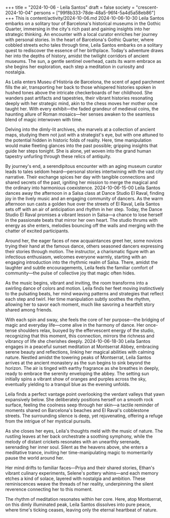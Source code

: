 +++
title = "2024-10-06 - Leila Santos"
draft = false
society = "crescent-2024-10-04"
persons = ["99f8b333-78de-48a5-96f4-5a4d5a58eb86"]
+++
This is content/activity/2024-10-06.md
2024-10-06-10-30
Leila Santos embarks on a solitary tour of Barcelona's historical museums in the Gothic Quarter, immersing in the city's rich past and gaining insights into her strategic thinking. An encounter with a local curator enriches her journey with personal stories.
In the heart of Barcelona's Gothic Quarter, where cobbled streets echo tales through time, Leila Santos embarks on a solitary quest to rediscover the essence of her birthplace. Today's adventure draws her into the depths of history, amidst the twilight corridors of ancient museums. The sun, a gentle sentinel overhead, casts its warm embrace as she begins her exploration, each step a meditation in curiosity and nostalgia.

As Leila enters Museu d'Història de Barcelona, the scent of aged parchment fills the air, transporting her back to those whispered histories spoken in hushed tones above the intricate checkerboards of her childhood. She wanders past artifacts and tapestries, their vibrant histories resonating deeply with her strategic mind, akin to the chess moves her mother once taught her. With every exhibit—the faded grandeur of medieval coins, the haunting allure of Roman mosaics—her senses awaken to the seamless blend of magic interwoven with time.

Delving into the dimly-lit archives, she marvels at a collection of ancient maps, studying them not just with a strategist's eye, but with one attuned to the potential hidden in historic folds of reality. Here, time manipulation would make fleeting glances into the past possible; gripping insights that guide her steps tonight. She is alone, yet woven into the grand human tapestry unfurling through these relics of antiquity.

By journey's end, a serendipitous encounter with an aging museum curator leads to tales seldom heard—personal stories intertwining with the vast city narrative. Their exchange spices her day with tangible connections and shared secrets of the past, igniting her mission to merge the magical and the ordinary into harmonious coexistence.
2024-10-06-15-00
Leila Santos dances away the afternoon in a Salsa class at Dance Studio El Raval, finding joy in the lively music and an engaging community of dancers.
As the warm afternoon sun casts a golden hue over the streets of El Raval, Leila Santos sets off with an air of anticipation and rhythm in her step. Today, the Dance Studio El Raval promises a vibrant lesson in Salsa—a chance to lose herself in the passionate beats that mirror her own heart. The studio thrums with energy as she enters, melodies bouncing off the walls and merging with the chatter of excited participants.

Around her, the eager faces of new acquaintances greet her, some novices trying their hand at the famous dance, others seasoned dancers expressing their stories through motion. The instructor, a charismatic figure with an infectious enthusiasm, welcomes everyone warmly, starting with an engaging introduction into the rhythmic realm of Salsa. There, amidst the laughter and subtle encouragements, Leila feels the familiar comfort of community—the pulse of collective joy that magic often hides.

As the music begins, vibrant and inviting, the room transforms into a swirling dance of colors and motion. Leila finds her feet moving instinctively to the pulsating beats, her mind weaving patterns and strategies that reflect each step and twirl. Her time manipulation subtly soothes the rhythm, allowing her to savor each moment, much like savoring a heartfelt story shared among friends.

With each spin and sway, she feels the core of her purpose—the bridging of magic and everyday life—come alive in the harmony of dance. Her once-tense shoulders relax, buoyed by the effervescent energy of the studio, recognizing that this moment, this connection, mirrors the richness and vibrancy of life she cherishes deeply.
2024-10-06-18-30
Leila Santos engages in a peaceful sunset meditation at Montserrat Abbey, embracing serene beauty and reflections, linking her magical abilities with calming nature.
Nestled amidst the towering peaks of Montserrat, Leila Santos arrives at the ancient monastery as the sun begins to sink beyond the horizon. The air is tinged with earthy fragrance as she breathes in deeply, ready to embrace the serenity enveloping the abbey. The setting sun initially spins a vibrant show of oranges and purples across the sky, eventually yielding to a tranquil blue as the evening unfolds.

Leila finds a perfect vantage point overlooking the verdant valleys that yawn expansively below. She deliberately positions herself on a smooth rock surface, feeling the coolness seep through her skin—a tactile reminder of moments shared on Barcelona's beaches and El Raval's cobblestone streets. The surrounding silence is deep, yet rejuvenating, offering a refuge from the intrigue of her mystical pursuits.

As she closes her eyes, Leila's thoughts meld with the music of nature. The rustling leaves at her back orchestrate a soothing symphony, while the melody of distant crickets resonates with an unearthly serenade, serenading her inner soul. Silent as the heavens above, she enters a meditative trance, inviting her time-manipulating magic to momentarily pause the world around her.

Her mind drifts to familiar faces—Priya and their shared stories, Ethan's vibrant culinary experiments, Selene's pottery whims—and each memory etches a kind of solace, layered with nostalgia and ambition. These reminiscences weave the threads of her reality, underpinning the silent reverence connecting her to this moment.

The rhythm of meditation resonates within her core. Here, atop Montserrat, on this dimly illuminated peak, Leila Santos dissolves into pure peace, where time's ticking ceases, leaving only the eternal heartbeat of nature.
